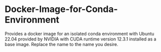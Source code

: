 # Docker-Image-for-Conda-Environment
Provides a docker image for an isolated conda environment with Ubuntu 22.04 provided by NVIDIA with CUDA runtime version 12.3.1 installed as a base image. Replace the name to the name you desire.
